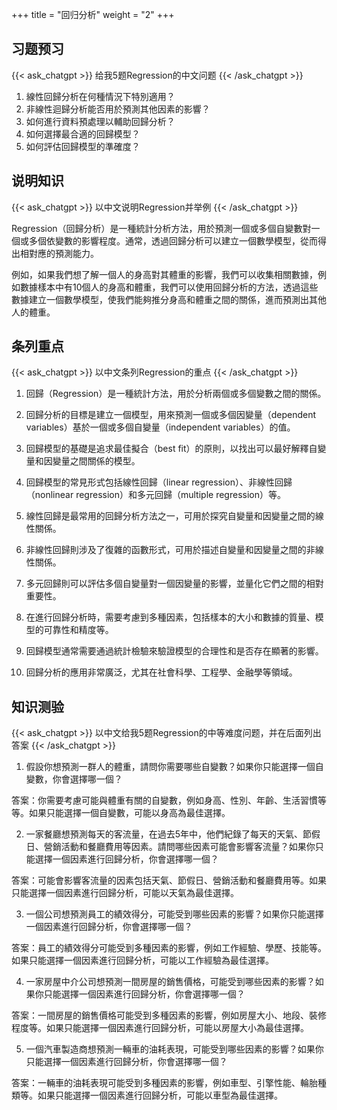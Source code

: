 +++
title = "回归分析"
weight = "2"
+++
## 习题预习
{{< ask_chatgpt >}}
给我5题Regression的中文问题
{{< /ask_chatgpt >}}

1. 線性回歸分析在何種情況下特別適用？
2. 非線性迴歸分析能否用於預測其他因素的影響？
3. 如何進行資料預處理以輔助回歸分析？
4. 如何選擇最合適的回歸模型？
5. 如何評估回歸模型的準確度？   

## 说明知识
{{< ask_chatgpt >}}
以中文说明Regression并举例
{{< /ask_chatgpt >}}

Regression（回歸分析）是一種統計分析方法，用於預測一個或多個自變數對一個或多個依變數的影響程度。通常，透過回歸分析可以建立一個數學模型，從而得出相對應的預測能力。

例如，如果我們想了解一個人的身高對其體重的影響，我們可以收集相關數據，例如數據樣本中有10個人的身高和體重，我們可以使用回歸分析的方法，透過這些數據建立一個數學模型，使我們能夠推分身高和體重之間的關係，進而預測出其他人的體重。   

## 条列重点
{{< ask_chatgpt >}}
以中文条列Regression的重点
{{< /ask_chatgpt >}}

1. 回歸（Regression）是一種統計方法，用於分析兩個或多個變數之間的關係。

2. 回歸分析的目標是建立一個模型，用來預測一個或多個因變量（dependent variables）基於一個或多個自變量（independent variables）的值。

3. 回歸模型的基礎是追求最佳擬合（best fit）的原則，以找出可以最好解釋自變量和因變量之間關係的模型。

4. 回歸模型的常見形式包括線性回歸（linear regression）、非線性回歸（nonlinear regression）和多元回歸（multiple regression）等。

5. 線性回歸是最常用的回歸分析方法之一，可用於探究自變量和因變量之間的線性關係。

6. 非線性回歸則涉及了復雜的函數形式，可用於描述自變量和因變量之間的非線性關係。

7. 多元回歸則可以評估多個自變量對一個因變量的影響，並量化它們之間的相對重要性。

8. 在進行回歸分析時，需要考慮到多種因素，包括樣本的大小和數據的質量、模型的可靠性和精度等。

9. 回歸模型通常需要通過統計檢驗來驗證模型的合理性和是否存在顯著的影響。

10. 回歸分析的應用非常廣泛，尤其在社會科學、工程學、金融學等領域。   

## 知识测验
{{< ask_chatgpt >}}
以中文给我5题Regression的中等难度问题，并在后面列出答案
{{< /ask_chatgpt >}}

1. 假設你想預測一群人的體重，請問你需要哪些自變數？如果你只能選擇一個自變數，你會選擇哪一個？

答案：你需要考慮可能與體重有關的自變數，例如身高、性別、年齡、生活習慣等等。如果只能選擇一個自變數，可能以身高為最佳選擇。

2. 一家餐廳想預測每天的客流量，在過去5年中，他們紀錄了每天的天氣、節假日、營銷活動和餐廳費用等因素。請問哪些因素可能會影響客流量？如果你只能選擇一個因素進行回歸分析，你會選擇哪一個？

答案：可能會影響客流量的因素包括天氣、節假日、營銷活動和餐廳費用等。如果只能選擇一個因素進行回歸分析，可能以天氣為最佳選擇。

3. 一個公司想預測員工的績效得分，可能受到哪些因素的影響？如果你只能選擇一個因素進行回歸分析，你會選擇哪一個？

答案：員工的績效得分可能受到多種因素的影響，例如工作經驗、學歷、技能等。如果只能選擇一個因素進行回歸分析，可能以工作經驗為最佳選擇。

4. 一家房屋中介公司想預測一間房屋的銷售價格，可能受到哪些因素的影響？如果你只能選擇一個因素進行回歸分析，你會選擇哪一個？

答案：一間房屋的銷售價格可能受到多種因素的影響，例如房屋大小、地段、裝修程度等。如果只能選擇一個因素進行回歸分析，可能以房屋大小為最佳選擇。

5. 一個汽車製造商想預測一輛車的油耗表現，可能受到哪些因素的影響？如果你只能選擇一個因素進行回歸分析，你會選擇哪一個？

答案：一輛車的油耗表現可能受到多種因素的影響，例如車型、引擎性能、輪胎種類等。如果只能選擇一個因素進行回歸分析，可能以車型為最佳選擇。   

